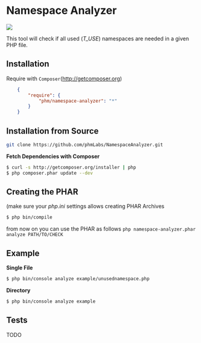 Namespace Analyzer
==================

<img src="https://secure.travis-ci.org/phmlabs/NamespaceAnalyzer.png" />

This tool will check if all used (*T_USE*) namespaces are needed in a given PHP file.

Installation
------------

Require with `Composer`(http://getcomposer.org)

``` json
    {
        "require": {
            "phm/namespace-analyzer": "*"
        }
    }
```

Installation from Source
------------------------

``` sh
git clone https://github.com/phmLabs/NamespaceAnalyzer.git
```

**Fetch Dependencies with Composer**

``` sh
$ curl -s http://getcomposer.org/installer | php
$ php composer.phar update --dev
```


Creating the PHAR
-----------------

(make sure your *php.ini* settings allows creating PHAR Archives

``` sh
$ php bin/compile
```

from now on you can use the PHAR as follows `php namespace-analyzer.phar analyze PATH/TO/CHECK`

Example
-------

**Single File**

``` sh
$ php bin/console analyze example/unusednamespace.php
```

**Directory**

``` sh
$ php bin/console analyze example
```

Tests
-----

TODO